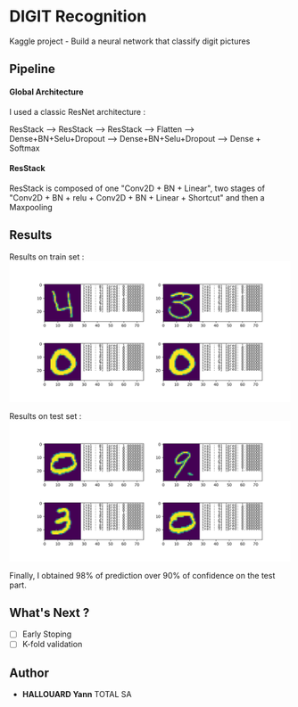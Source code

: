DIGIT Recognition
=================
Kaggle project - Build a neural network that classify digit pictures

Pipeline
-----------
#### Global Architecture
I used a classic ResNet architecture :

ResStack --> ResStack --> ResStack --> Flatten --> Dense+BN+Selu+Dropout --> Dense+BN+Selu+Dropout --> Dense + Softmax


#### ResStack

ResStack is composed of one "Conv2D + BN + Linear", two stages of "Conv2D + BN + relu + Conv2D + BN + Linear + Shortcut" and then a Maxpooling


Results
-------------
Results on train set :  
![40% center](pictures/resultstrain.png)  

Results on test set :  
![40% center](pictures/resultstest.png)


Finally, I obtained 98% of prediction over 90% of confidence on the test part.


What's Next ?
-----------
- [ ] Early Stoping
- [ ] K-fold validation

## Author

* **HALLOUARD Yann** TOTAL SA
